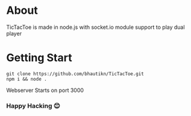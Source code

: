 # About
TicTacToe is made in node.js with socket.io module support to play dual player
# Getting Start
    git clone https://github.com/bhautikn/TicTacToe.git
    npm i && node .
Webserver Starts on port 3000

### Happy Hacking 😊

